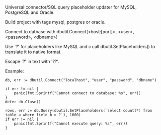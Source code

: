 Universal connector/SQL query placeholder updater for MySQL, PostgreSQL and Oracle.

Build project with tags mysql, postgres or oracle. 

Connect to datbase with dbutil.Connect(\<host:[port]\>, \<user\>, \<password\>, \<dbname\>)

Use '?' for placeholders like MySQL and c call dbutil.SetPlaceholders() to translate it to native format.

Escape '?' in text with '??'. 

Example:

	db, err := dbutil.Connect("localhost", "user", "password", "dbname")

	if err != nil {
		panic(fmt.Sprintf("Cannot connect to database: %s", err))
	}
	defer db.Close()

	rows, err := db.Query(dbutil.SetPlaceholders(`select count(*) from table_a where field_b > ?`), 1000)
	if err != nil {
		panic(fmt.Sprintf("Cannot execute query: %s", err))
	}

